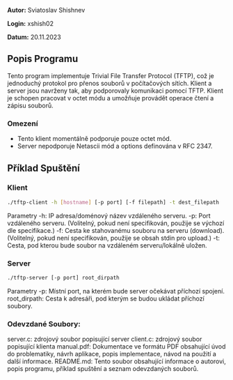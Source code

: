 **Autor:** Sviatoslav Shishnev

**Login:** xshish02

**Datum:** 20.11.2023

## Popis Programu

Tento program implementuje Trivial File Transfer Protocol (TFTP), což je jednoduchý protokol pro přenos souborů v počítačových sítích. Klient a server jsou navrženy tak, aby podporovaly komunikaci pomocí TFTP. Klient je schopen pracovat v octet módu a umožňuje provádět operace čtení a zápisu souborů.

### Omezení

- Tento klient momentálně podporuje pouze octet mód.
- Server nepodporuje Netascii mód a options definována v RFC 2347.

## Příklad Spuštění

### Klient

```bash
./tftp-client -h [hostname] [-p port] [-f filepath] -t dest_filepath
```
Parametry
-h: IP adresa/doménový název vzdáleného serveru.
-p: Port vzdáleného serveru. (Volitelný, pokud není specifikován, použije se výchozí dle specifikace.)
-f: Cesta ke stahovanému souboru na serveru (download). (Volitelný, pokud není specifikován, použije se obsah stdin pro upload.)
-t: Cesta, pod kterou bude soubor na vzdáleném serveru/lokálně uložen.

### Server

```bash
./tftp-server [-p port] root_dirpath
```
Parametry
-p: Místní port, na kterém bude server očekávat příchozí spojení.
root_dirpath: Cesta k adresáři, pod kterým se budou ukládat příchozí soubory.

### Odevzdané Soubory:
server.c: zdrojový soubor popisující server
client.c: zdrojový soubor popisující klienta 
manual.pdf: Dokumentace ve formátu PDF obsahující úvod do problematiky, návrh aplikace, popis implementace, návod na použití a další informace.
README.md: Tento soubor obsahující informace o autorovi, popis programu, příklad spuštění a seznam odevzdaných souborů.